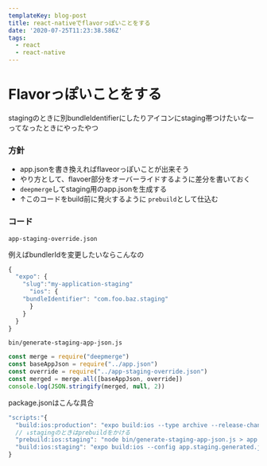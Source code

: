 ```yaml
---
templateKey: blog-post
title: react-nativeでflavorっぽいことをする
date: '2020-07-25T11:23:38.586Z'
tags:
  - react
  - react-native
---
```


# Flavorっぽいことをする

stagingのときに別bundleIdentifierにしたりアイコンにstaging帯つけたいなーってなったときにやったやつ

### 方針

- app.jsonを書き換えればflaveorっぽいことが出来そう
- やり方として、flavoer部分をオーバーライドするように差分を書いておく
- `deepmerge`してstaging用のapp.jsonを生成する
- ↑このコードをbuild前に発火するように `prebuild`として仕込む

### コード

`app-staging-override.json`

例えばbundlerIdを変更したいならこんなの

```jsx
{
  "expo": {
    "slug":"my-application-staging"
      "ios": {
	"bundleIdentifier": "com.foo.baz.staging"
      }
    }
  }
}
```

`bin/generate-staging-app-json.js`

```jsx
const merge = require("deepmerge")
const baseAppJson = require("../app.json")
const override = require("../app-staging-override.json")
const merged = merge.all([baseAppJson, override])
console.log(JSON.stringify(merged, null, 2))
```

package.jsonはこんな具合

```jsx
"scripts:"{
  "build:ios:production": "expo build:ios --type archive --release-channel=YOUR_PRODUCTION_CHANNEL"
  // ↓stagingのときはprebuildをかける
  "prebuild:ios:staging": "node bin/generate-staging-app-json.js > app.staging.generated.json",
  "build:ios:staging": "expo build:ios --config app.staging.generated.json --type archive --release-channel=YOUR_STAGING_CHANNEL "
}
```

